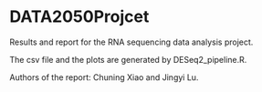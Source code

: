 # DATA2050Projcet

Results and report for the RNA sequencing data analysis project.

The csv file and the plots are generated by DESeq2_pipeline.R.

Authors of the report: Chuning Xiao and Jingyi Lu.
